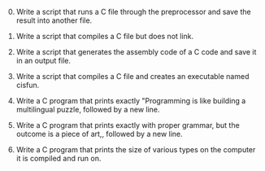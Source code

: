 0. Write a script that runs a C file through the preprocessor and save the result into another file.

1. Write a script that compiles a C file but does not link.

2. Write a script that generates the assembly code of a C code and save it in an output file.

3. Write a script that compiles a C file and creates an executable named cisfun.

4. Write a C program that prints exactly "Programming is like building a multilingual puzzle, followed by a new line.

5. Write a C program that prints exactly with proper grammar, but the outcome is a piece of art,, followed by a new line.

6. Write a C program that prints the size of various types on the computer it is compiled and run on.
